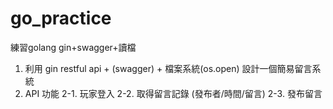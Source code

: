 # go_practice
練習golang
gin+swagger+讀檔
1. 利用 gin restful api + (swagger) + 檔案系統(os.open) 設計一個簡易留言系統
2. API 功能
2-1. 玩家登入
2-2. 取得留言記錄 (發布者/時間/留言)
2-3. 發布留言
